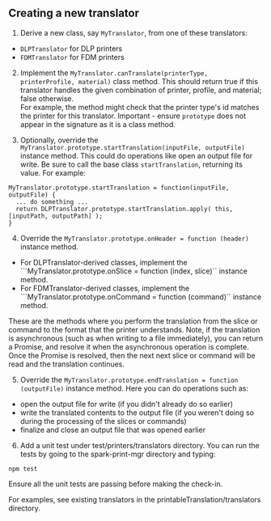 ## Creating a new translator
1.  Derive a new class, say ```MyTranslator```, from one of these translators:
  - ```DLPTranslator``` for DLP printers
  - ```FDMTranslator``` for FDM printers

2.  Implement the ```MyTranslator.canTranslate(printerType, printerProfile, material)``` class method.  This should return true if this translator handles the given combination of printer, profile, and material; false otherwise.  
For example, the method might check that the printer type's id matches the printer for this translator.  Important - ensure ```prototype``` does not appear in the signature as it is a class method.

3.  Optionally, override the ```MyTranslator.prototype.startTranslation(inputFile, outputFile)``` instance method.  This could do operations like open an output file for write.  Be sure to call the base class ```startTranslation```, returning its value.  For example:
  ```
  MyTranslator.prototype.startTranslation = function(inputFile, outputFile) {
    ... do something ...
    return DLPTranslator.prototype.startTranslation.apply( this, [inputPath, outputPath] );
  }
  ```
4.  Override the ```MyTranslator.prototype.onHeader = function (header)``` instance method.  
  * For DLPTranslator-derived classes, implement the ```MyTranslator.prototype.onSlice = function (index, slice)`` instance method.
  * For FDMTranslator-derived classes, implement the ```MyTranslator.prototype.onCommand = function (command)`` instance method.
  
  These are the methods where you perform the translation from the slice or command to the format that the printer understands.  Note, if the translation is asynchronous (such as when writing to a file immediately), you can return a Promise, and resolve it when the asynchronous operation is complete.  Once the Promise is resolved, then the next next slice or command will be read and the translation continues.   

5.  Override the ```MyTranslator.prototype.endTranslation = function (outputFile)``` instance method.  Here you can do operations such as: 
  * open the output file for write (if you didn't already do so earlier)
  * write the translated contents to the output file (if you weren't doing so during the processing of the slices or commands)
  * finalize and close an output file that was opened earlier

6.  Add a unit test under test/printers/translators directory.  You can run the tests by going to the spark-print-mgr directory and typing:
  ```
  npm test
  ```
  Ensure all the unit tests are passing before making the check-in.
  
For examples, see existing translators in the printableTranslation/translators directory.  
